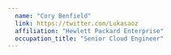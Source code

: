```yaml
---
  name: "Cory Benfield"
  link: https://twitter.com/Lukasaoz
  affiliation: "Hewlett Packard Enterprise"
  occupation_title: "Senior Cloud Engineer"
---
```

